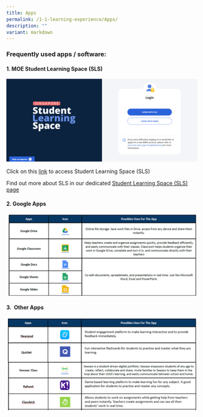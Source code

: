 ```yaml
---
title: Apps
permalink: /1-1-learning-experience/Apps/
description: ""
variant: markdown
---
```

### **Frequently used apps / software:**  

  

#### **1\. MOE Student Learning Space (SLS)**

![](/images/Our%20Curriculum/Signature%20Programmes/11%20Learning%20Experience/Apps/SLS_LOGIN_PAGE.png)

Click on this [link](https://vle.learning.moe.edu.sg/login) to access Student Learning Space (SLS)

  

Find out more about SLS in our dedicated [Student Learning Space (SLS) page](https://www.kranjipri.moe.edu.sg/resources/student-learning-space-sls/)

  

#### **2\. Google Apps**

![](/images/Our%20Curriculum/Signature%20Programmes/11%20Learning%20Experience/Apps/A2.png)

#### **3.  Other Apps**

![](/images/Our%20Curriculum/Signature%20Programmes/11%20Learning%20Experience/Apps/A3.png)